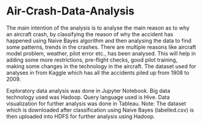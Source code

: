 # Air-Crash-Data-Analysis
The main intention of the analysis is to analyse the main reason as to why an aircraft crash, by classifying the reason of why the accident has happened using Naive Bayes algorithm and then analysing the data to find some patterns, trends in the crashes. There are multiple reasons like aircraft model problem, weather, pilot error etc., has been analysed. This will help in adding some more restrictions, pre-flight checks, good pilot training, making some changes in the technology in the aircraft. The dataset used for analyses in from Kaggle which has all the accidents piled up from 1908 to 2009.

Exploratory data analysis was done in Jupyter Notebook.
Big data technology used was Hadoop.
Query language used is Hive.
Data visualization for further analysis was done in Tableau.
Note: The dataset which is downloaded after classification using Naive Bayes (labelled.csv) is then uploaded into HDFS for further analysis using Hadoop.
